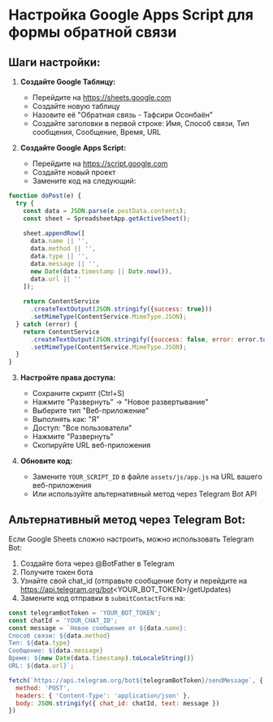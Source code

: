 # Настройка Google Apps Script для формы обратной связи

## Шаги настройки:

1. **Создайте Google Таблицу:**
   - Перейдите на https://sheets.google.com
   - Создайте новую таблицу
   - Назовите её "Обратная связь - Тафсири Осонбаён"
   - Создайте заголовки в первой строке: Имя, Способ связи, Тип сообщения, Сообщение, Время, URL

2. **Создайте Google Apps Script:**
   - Перейдите на https://script.google.com
   - Создайте новый проект
   - Замените код на следующий:

```javascript
function doPost(e) {
  try {
    const data = JSON.parse(e.postData.contents);
    const sheet = SpreadsheetApp.getActiveSheet();
    
    sheet.appendRow([
      data.name || '',
      data.method || '',
      data.type || '',
      data.message || '',
      new Date(data.timestamp || Date.now()),
      data.url || ''
    ]);
    
    return ContentService
      .createTextOutput(JSON.stringify({success: true}))
      .setMimeType(ContentService.MimeType.JSON);
  } catch (error) {
    return ContentService
      .createTextOutput(JSON.stringify({success: false, error: error.toString()}))
      .setMimeType(ContentService.MimeType.JSON);
  }
}
```

3. **Настройте права доступа:**
   - Сохраните скрипт (Ctrl+S)
   - Нажмите "Развернуть" → "Новое развертывание"
   - Выберите тип "Веб-приложение"
   - Выполнять как: "Я"
   - Доступ: "Все пользователи"
   - Нажмите "Развернуть"
   - Скопируйте URL веб-приложения

4. **Обновите код:**
   - Замените `YOUR_SCRIPT_ID` в файле `assets/js/app.js` на URL вашего веб-приложения
   - Или используйте альтернативный метод через Telegram Bot API

## Альтернативный метод через Telegram Bot:

Если Google Sheets сложно настроить, можно использовать Telegram Bot:

1. Создайте бота через @BotFather в Telegram
2. Получите токен бота
3. Узнайте свой chat_id (отправьте сообщение боту и перейдите на https://api.telegram.org/bot<YOUR_BOT_TOKEN>/getUpdates)
4. Замените код отправки в `submitContactForm` на:

```javascript
const telegramBotToken = 'YOUR_BOT_TOKEN';
const chatId = 'YOUR_CHAT_ID';
const message = `Новое сообщение от ${data.name}:
Способ связи: ${data.method}
Тип: ${data.type}
Сообщение: ${data.message}
Время: ${new Date(data.timestamp).toLocaleString()}
URL: ${data.url}`;

fetch(`https://api.telegram.org/bot${telegramBotToken}/sendMessage`, {
  method: 'POST',
  headers: { 'Content-Type': 'application/json' },
  body: JSON.stringify({ chat_id: chatId, text: message })
})
```
